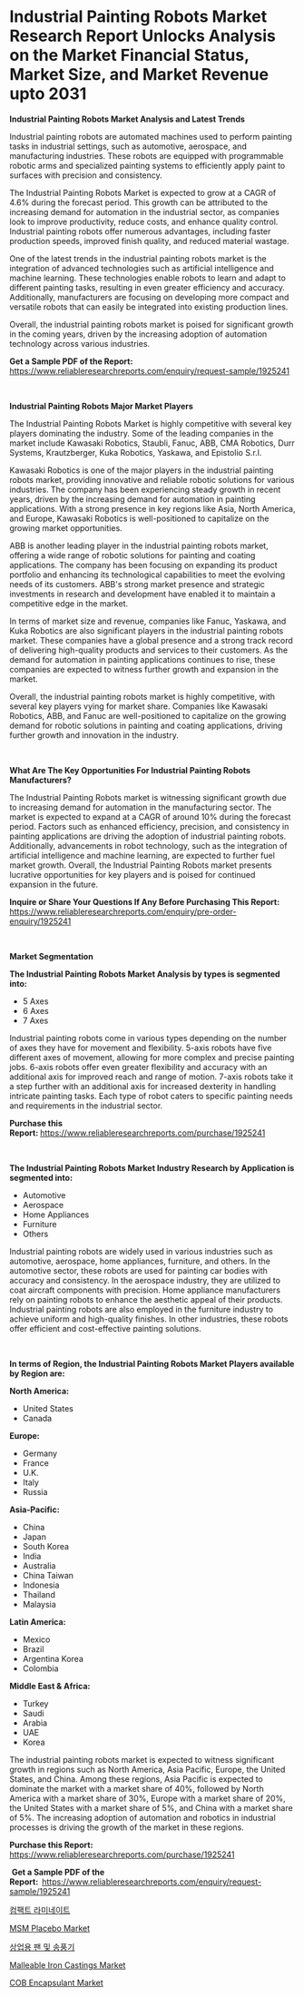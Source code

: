 <p><h1>Industrial Painting Robots Market Research Report Unlocks Analysis on the Market Financial Status, Market Size, and Market Revenue upto 2031</h1></p><p><strong>Industrial Painting Robots Market Analysis and Latest Trends</strong></p>
<p><p>Industrial painting robots are automated machines used to perform painting tasks in industrial settings, such as automotive, aerospace, and manufacturing industries. These robots are equipped with programmable robotic arms and specialized painting systems to efficiently apply paint to surfaces with precision and consistency.</p><p>The Industrial Painting Robots Market is expected to grow at a CAGR of 4.6% during the forecast period. This growth can be attributed to the increasing demand for automation in the industrial sector, as companies look to improve productivity, reduce costs, and enhance quality control. Industrial painting robots offer numerous advantages, including faster production speeds, improved finish quality, and reduced material wastage.</p><p>One of the latest trends in the industrial painting robots market is the integration of advanced technologies such as artificial intelligence and machine learning. These technologies enable robots to learn and adapt to different painting tasks, resulting in even greater efficiency and accuracy. Additionally, manufacturers are focusing on developing more compact and versatile robots that can easily be integrated into existing production lines.</p><p>Overall, the industrial painting robots market is poised for significant growth in the coming years, driven by the increasing adoption of automation technology across various industries.</p></p>
<p><strong>Get a Sample PDF of the Report:&nbsp;</strong> <a href="https://www.reliableresearchreports.com/enquiry/request-sample/1925241">https://www.reliableresearchreports.com/enquiry/request-sample/1925241</a></p>
<p>&nbsp;</p>
<p><strong>Industrial Painting Robots Major Market Players</strong></p>
<p><p>The Industrial Painting Robots Market is highly competitive with several key players dominating the industry. Some of the leading companies in the market include Kawasaki Robotics, Staubli, Fanuc, ABB, CMA Robotics, Durr Systems, Krautzberger, Kuka Robotics, Yaskawa, and Epistolio S.r.l.</p><p>Kawasaki Robotics is one of the major players in the industrial painting robots market, providing innovative and reliable robotic solutions for various industries. The company has been experiencing steady growth in recent years, driven by the increasing demand for automation in painting applications. With a strong presence in key regions like Asia, North America, and Europe, Kawasaki Robotics is well-positioned to capitalize on the growing market opportunities.</p><p>ABB is another leading player in the industrial painting robots market, offering a wide range of robotic solutions for painting and coating applications. The company has been focusing on expanding its product portfolio and enhancing its technological capabilities to meet the evolving needs of its customers. ABB's strong market presence and strategic investments in research and development have enabled it to maintain a competitive edge in the market.</p><p>In terms of market size and revenue, companies like Fanuc, Yaskawa, and Kuka Robotics are also significant players in the industrial painting robots market. These companies have a global presence and a strong track record of delivering high-quality products and services to their customers. As the demand for automation in painting applications continues to rise, these companies are expected to witness further growth and expansion in the market.</p><p>Overall, the industrial painting robots market is highly competitive, with several key players vying for market share. Companies like Kawasaki Robotics, ABB, and Fanuc are well-positioned to capitalize on the growing demand for robotic solutions in painting and coating applications, driving further growth and innovation in the industry.</p></p>
<p>&nbsp;</p>
<p><strong>What Are The Key Opportunities For Industrial Painting Robots Manufacturers?</strong></p>
<p><p>The Industrial Painting Robots market is witnessing significant growth due to increasing demand for automation in the manufacturing sector. The market is expected to expand at a CAGR of around 10% during the forecast period. Factors such as enhanced efficiency, precision, and consistency in painting applications are driving the adoption of industrial painting robots. Additionally, advancements in robot technology, such as the integration of artificial intelligence and machine learning, are expected to further fuel market growth. Overall, the Industrial Painting Robots market presents lucrative opportunities for key players and is poised for continued expansion in the future.</p></p>
<p><strong>Inquire or Share Your Questions If Any Before Purchasing This Report:</strong> <a href="https://www.reliableresearchreports.com/enquiry/pre-order-enquiry/1925241">https://www.reliableresearchreports.com/enquiry/pre-order-enquiry/1925241</a></p>
<p>&nbsp;</p>
<p><strong>Market Segmentation</strong></p>
<p><strong>The Industrial Painting Robots Market Analysis by types is segmented into:</strong></p>
<p><ul><li>5 Axes</li><li>6 Axes</li><li>7 Axes</li></ul></p>
<p><p>Industrial painting robots come in various types depending on the number of axes they have for movement and flexibility. 5-axis robots have five different axes of movement, allowing for more complex and precise painting jobs. 6-axis robots offer even greater flexibility and accuracy with an additional axis for improved reach and range of motion. 7-axis robots take it a step further with an additional axis for increased dexterity in handling intricate painting tasks. Each type of robot caters to specific painting needs and requirements in the industrial sector.</p></p>
<p><strong>Purchase this Report:&nbsp;</strong><a href="https://www.reliableresearchreports.com/purchase/1925241">https://www.reliableresearchreports.com/purchase/1925241</a></p>
<p>&nbsp;</p>
<p><strong>The Industrial Painting Robots Market Industry Research by Application is segmented into:</strong></p>
<p><ul><li>Automotive</li><li>Aerospace</li><li>Home Appliances</li><li>Furniture</li><li>Others</li></ul></p>
<p><p>Industrial painting robots are widely used in various industries such as automotive, aerospace, home appliances, furniture, and others. In the automotive sector, these robots are used for painting car bodies with accuracy and consistency. In the aerospace industry, they are utilized to coat aircraft components with precision. Home appliance manufacturers rely on painting robots to enhance the aesthetic appeal of their products. Industrial painting robots are also employed in the furniture industry to achieve uniform and high-quality finishes. In other industries, these robots offer efficient and cost-effective painting solutions.</p></p>
<p>&nbsp;</p>
<p><strong>In terms of Region, the Industrial Painting Robots Market Players available by Region are:</strong></p>
<p>
    <p> <strong> North America: </strong>
        <ul>
            <li>United States</li>
            <li>Canada</li>
        </ul>
        </p> 
    <p> <strong> Europe: </strong>
        <ul>
            <li>Germany</li>
            <li>France</li>
            <li>U.K.</li>
            <li>Italy</li>
            <li>Russia</li>
        </ul>
        </p> 
    <p> <strong> Asia-Pacific: </strong>
        <ul>
            <li>China</li>
            <li>Japan</li>
            <li>South Korea</li>
            <li>India</li>
            <li>Australia</li>
            <li>China Taiwan</li>
            <li>Indonesia</li>
            <li>Thailand</li>
            <li>Malaysia</li>
        </ul>
        </p> 
    <p> <strong> Latin America: </strong>
        <ul>
            <li>Mexico</li>
            <li>Brazil</li>
            <li>Argentina Korea</li>
            <li>Colombia</li>
        </ul>
        </p> 
    <p> <strong> Middle East & Africa: </strong>
        <ul>
            <li>Turkey</li>
            <li>Saudi</li>
            <li>Arabia</li>
            <li>UAE</li>
            <li>Korea</li>
        </ul>
    </p>
    </p>
<p><p>The industrial painting robots market is expected to witness significant growth in regions such as North America, Asia Pacific, Europe, the United States, and China. Among these regions, Asia Pacific is expected to dominate the market with a market share of 40%, followed by North America with a market share of 30%, Europe with a market share of 20%, the United States with a market share of 5%, and China with a market share of 5%. The increasing adoption of automation and robotics in industrial processes is driving the growth of the market in these regions.</p></p>
<p><strong>Purchase this Report: </strong><a href="https://www.reliableresearchreports.com/purchase/1925241">https://www.reliableresearchreports.com/purchase/1925241</a></p>
<p>&nbsp;<strong>Get a Sample PDF of the Report:&nbsp;&nbsp;</strong><a href="https://www.reliableresearchreports.com/enquiry/request-sample/1925241">https://www.reliableresearchreports.com/enquiry/request-sample/1925241</a></p>
<p><strong></strong></p>
<p><p><a href="https://medium.com/@cliftonfisher9067/%EC%BB%B4%ED%8C%A9%ED%8A%B8-%EB%9E%A8%EB%84%A4%EC%9D%B4%ED%8A%B8-%EC%8B%9C%EC%9E%A5-%EC%84%B1%EA%B3%B5%EC%A0%81%EC%9D%B8-%EB%B9%84%EC%A6%88%EB%8B%88%EC%8A%A4-%EC%A0%84%EB%9E%B5%EC%9D%98-%ED%95%B5%EC%8B%AC-2031%EB%85%84%EA%B9%8C%EC%A7%80-%EC%98%88%EC%B8%A1-4fdc022b65fa">컴팩트 라미네이트</a></p><p><a href="https://unruly-ladybug-44b.notion.site/MSM-Placebo-Market-Challenges-Opportunities-and-Growth-Drivers-and-Major-Market-Players-forecaste-a179c76b5bd04b44b8c7d5768725d6c4">MSM Placebo Market</a></p><p><a href="https://medium.com/@cliftonfisher9067/%EC%83%81%EC%97%85%EC%9A%A9-%EC%84%A0%ED%92%8D%EA%B8%B0-%EB%B0%8F-%EB%B8%94%EB%A1%9C%EC%9B%8C-%EC%8B%9C%EC%9E%A5-%EA%B7%9C%EB%AA%A8-%EB%B0%8F-%EC%8B%9C%EC%9E%A5-%EB%8F%99%ED%96%A5-%EC%A0%84%EC%B2%B4-%EC%82%B0%EC%97%85-%EA%B0%9C%EC%9A%94-2024%EB%85%84%EB%B6%80%ED%84%B0-2031%EB%85%84%EA%B9%8C%EC%A7%80-7f65e4c8b0b7">상업용 팬 및 송풍기</a></p><p><a href="https://view.publitas.com/reportprime-1/malleable-iron-castings-market-centers-on-aspects-such-as-market-growth-market-share-market-opportunity-and-projected-forecasts-spanning-from-2024-to-2031/">Malleable Iron Castings Market</a></p><p><a href="https://cute-banjo-8ca.notion.site/COB-Encapsulant-Market-Size-and-Examines-its-Market-Scope-with-a-Primary-Focus-on-Growth-Opportuni-21db10ebe1e9448781f252b0d6918280">COB Encapsulant Market</a></p></p>